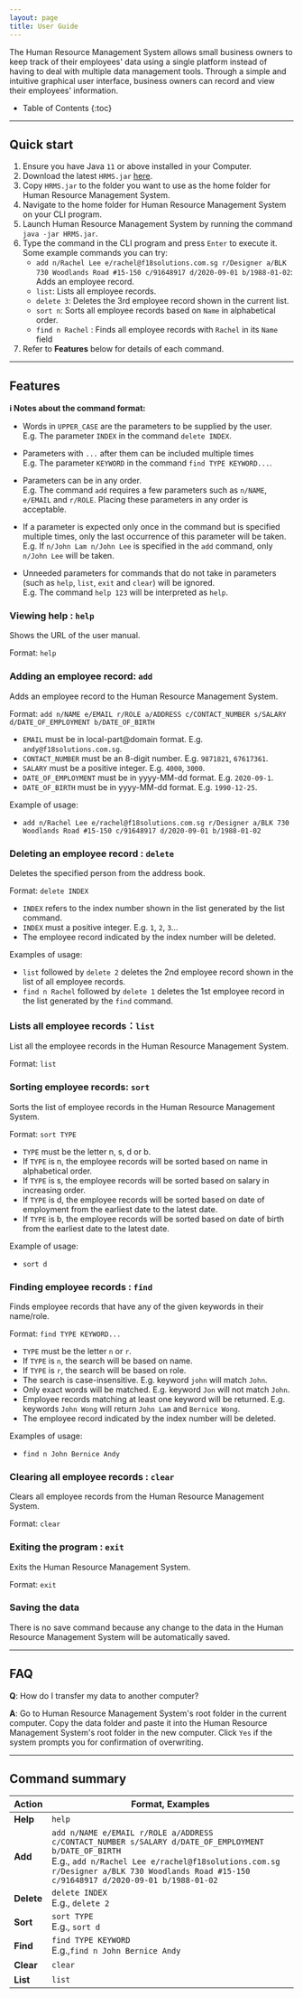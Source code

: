 ```yaml
---
layout: page
title: User Guide
---
```


The Human Resource Management System allows small business owners to keep track of their employees' data using a single platform instead of having to deal with multiple data management tools.
Through a simple and intuitive graphical user interface, business owners can record and view their employees' information.

* Table of Contents
{:toc}

--------------------------------------------------------------------------------------------------------------------

## Quick start

1. Ensure you have Java `11` or above installed in your Computer.
2. Download the latest `HRMS.jar` [here](https://github.com/AY2021S2-TIC4002-F18-2/tp2/releases).
3. Copy `HRMS.jar` to the folder you want to use as the home folder for Human Resource Management System.
4. Navigate to the home folder for Human Resource Management System on your CLI program.
5. Launch Human Resource Management System by running the command `java -jar HRMS.jar`.
6. Type the command in the CLI program and press `Enter` to execute it.
   <br>Some example commands you can try:
    - `add n/Rachel Lee e/rachel@f18solutions.com.sg r/Designer a/BLK 730 Woodlands Road #15-150 c/91648917 d/2020-09-01 b/1988-01-02`: Adds an employee record.
    - `list`: Lists all employee records.
    - `delete 3`: Deletes the 3rd employee record shown in the current list.
    - `sort n`: Sorts all employee records based on `Name` in alphabetical order.
    - `find n Rachel` : Finds all employee records with `Rachel` in its `Name` field
7. Refer to **Features** below for details of each command.

--------------------------------------------------------------------------------------------------------------------

## Features

<div markdown="block" class="alert alert-info">

**:information_source: Notes about the command format:**<br>

* Words in `UPPER_CASE` are the parameters to be supplied by the user.<br>
  E.g. The parameter `INDEX` in the command `delete INDEX`.

* Parameters with `...` after them can be included multiple times<br>
  E.g. The parameter `KEYWORD` in the command `find TYPE KEYWORD...`.

* Parameters can be in any order.<br>
  E.g. The command `add` requires a few parameters such as `n/NAME`, `e/EMAIL` and `r/ROLE`. Placing these parameters in any order is acceptable.

* If a parameter is expected only once in the command but is specified multiple times, only the last occurrence of this parameter will be taken.<br>
  E.g. If `n/John Lam n/John Lee` is specified in the `add` command, only `n/John Lee` will be taken.

* Unneeded parameters for commands that do not take in parameters (such as `help`, `list`, `exit` and `clear`) will be ignored.<br>
  E.g. The command `help 123` will be interpreted as `help`.

</div>

### Viewing help : `help`

Shows the URL of the user manual.

Format: `help`

### Adding an employee record: `add`

Adds an employee record to the Human Resource Management System.

Format: `add n/NAME e/EMAIL r/ROLE a/ADDRESS c/CONTACT_NUMBER s/SALARY d/DATE_OF_EMPLOYMENT b/DATE_OF_BIRTH`
* `EMAIL` must be in local-part@domain format. E.g. `andy@f18solutions.com.sg`.
* `CONTACT_NUMBER` must be an 8-digit number. E.g. `9871821`, `67617361`.
* `SALARY` must be a positive integer. E.g. `4000`, `3000`.
* `DATE_OF_EMPLOYMENT` must be in yyyy-MM-dd format. E.g. `2020-09-1`.
* `DATE_OF_BIRTH` must be in yyyy-MM-dd format. E.g. `1990-12-25`.

Example of usage:
* `add n/Rachel Lee e/rachel@f18solutions.com.sg r/Designer a/BLK 730 Woodlands Road #15-150 c/91648917 d/2020-09-01 b/1988-01-02`

### Deleting an employee record : `delete`

Deletes the specified person from the address book.

Format: `delete INDEX`
* `INDEX` refers to the index number shown in the list generated by the list command.
* `INDEX` must a positive integer. E.g. `1`, `2`, `3`…
* The employee record indicated by the index number will be deleted.

Examples of usage:
* `list` followed by `delete 2` deletes the 2nd employee record shown in the list of all employee records.
* `find n Rachel` followed by `delete 1` deletes the 1st employee record in the list generated by the `find` command.

### Lists all employee records：`list`

List all the employee records in the Human Resource Management System.

Format: `list`

### Sorting employee records: `sort`

Sorts the list of employee records in the Human Resource Management System.

Format: `sort TYPE`
* `TYPE` must be the letter n, s, d or b.
* If `TYPE` is n, the employee records will be sorted based on name in alphabetical order.
* If `TYPE` is s, the employee records will be sorted based on salary in increasing order.
* If `TYPE` is d, the employee records will be sorted based on date of employment from the earliest date to the latest date.
* If `TYPE` is b, the employee records will be sorted based on date of birth from the earliest date to the latest date.

Example of usage:
* `sort d`

### Finding employee records : `find`

Finds employee records that have any of the given keywords in their name/role.

Format: `find TYPE KEYWORD...`
* `TYPE` must be the letter `n` or `r`.
* If `TYPE` is `n`, the search will be based on name.
* If `TYPE` is `r`, the search will be based on role.
* The search is case-insensitive. E.g. keyword `john` will match `John`.
* Only exact words will be matched. E.g. keyword `Jon` will not match `John`.
* Employee records matching at least one keyword will be returned. E.g. keywords `John Wong` will return `John Lam` and `Bernice Wong`.
* The employee record indicated by the index number will be deleted.

Examples of usage:
* `find n John Bernice Andy` 

### Clearing all employee records : `clear`

Clears all employee records from the Human Resource Management System.

Format: `clear`

### Exiting the program : `exit`

Exits the Human Resource Management System.

Format: `exit`

### Saving the data

There is no save command because any change to the data in the Human Resource Management System will be automatically saved.

--------------------------------------------------------------------------------------------------------------------

## FAQ

**Q**:
How do I transfer my data to another computer?

**A**:
Go to Human Resource Management System's root folder in the current computer.
Copy the data folder and paste it into the Human Resource Management System's root folder in the new computer.
Click `Yes` if the system prompts you for confirmation of overwriting.

--------------------------------------------------------------------------------------------------------------------

## Command summary

Action | Format, Examples
--------|------------------
**Help** | `help`
**Add** | `add n/NAME e/EMAIL r/ROLE a/ADDRESS c/CONTACT_NUMBER s/SALARY d/DATE_OF_EMPLOYMENT b/DATE_OF_BIRTH` <br> E.g., `add n/Rachel Lee e/rachel@f18solutions.com.sg r/Designer a/BLK 730 Woodlands Road #15-150 c/91648917 d/2020-09-01 b/1988-01-02`
**Delete** | `delete INDEX`<br> E.g., `delete 2`
**Sort** | `sort TYPE` <br> E.g., `sort d`
**Find** | `find TYPE KEYWORD` <br> E.g.,`find n John Bernice Andy`
**Clear** | `clear`
**List** | `list`